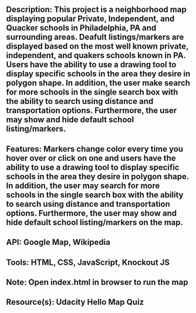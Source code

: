 ## Description: This project is a neighborhood map displaying popular Private, Independent, and Quacker schools in Philadelphia, PA and surrounding areas. Deafult listings/markers are displayed based on the most well known private, independent, and quakers schools known in PA. Users have the ability to use a drawing tool to display specific schools in the area they desire in polygon shape. In addition, the user make search for more schools in the single search box with the ability to search using distance and transportation options. Furthermore, the user may show and hide default school listing/markers. 

## Features: Markers change color every time you hover over or click on one and users have the ability to use a drawing tool to display specific schools in the area they desire in polygon shape. In addition, the user may search for more schools in the single search box with the ability to search using distance and transportation options. Furthermore, the user may show and hide default school listing/markers on the map.

## API: Google Map, Wikipedia

## Tools: HTML, CSS, JavaScript, Knockout JS

## Note: Open index.html in browser to run the map

## Resource(s): Udacity Hello Map Quiz
